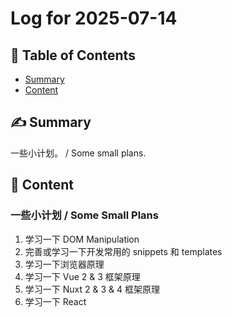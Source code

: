 # Log for 2025-07-14

## 📑 Table of Contents

- [Summary](#summary)
- [Content](#content)

## ✍️ Summary <a name="summary"></a>

一些小计划。 / Some small plans.

## 🍎 Content <a name="content"></a>

### 一些小计划 / Some Small Plans

1. 学习一下 DOM Manipulation
2. 完善或学习一下开发常用的 snippets 和 templates
3. 学习一下浏览器原理
4. 学习一下 Vue 2 & 3 框架原理
5. 学习一下 Nuxt 2 & 3 & 4 框架原理
6. 学习一下 React
